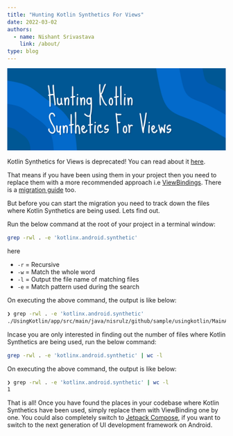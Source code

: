 ```yaml
---
title: "Hunting Kotlin Synthetics For Views"
date: 2022-03-02
authors:
  - name: Nishant Srivastava
    link: /about/
type: blog
---
```


![Banner](img/hunting-kotlin-synthetics-for-views/banner.png)

<!--more-->

Kotlin Synthetics for Views is deprecated! You can read about it [here](https://android-developers.googleblog.com/2022/02/discontinuing-kotlin-synthetics-for-views.html).

That means if you have been using them in your project then you need to replace them with a more recommended approach i.e [ViewBindings](https://developer.android.com/topic/libraries/view-binding). There is a [migration guide](https://developer.android.com/topic/libraries/view-binding/migration) too.

But before you can start the migration you need to track down the files where Kotlin Synthetics are being used. Lets find out.

Run the below command at the root of your project in a terminal window:

```sh
grep -rwl . -e 'kotlinx.android.synthetic'
```

here

- `-r` = Recursive
- `-w` = Match the whole word
- `-l` = Output the file name of matching files
- `-e` = Match pattern used during the search

On executing the above command, the output is like below:

```sh
❯ grep -rwl . -e 'kotlinx.android.synthetic'
./UsingKotlin/app/src/main/java/nisrulz/github/sample/usingkotlin/MainActivity.
```

Incase you are only interested in finding out the number of files where Kotlin Synthetics are being used, run the below command:

```sh
grep -rwl . -e 'kotlinx.android.synthetic' | wc -l
```

On executing the above command, the output is like below:

```sh
❯ grep -rwl . -e 'kotlinx.android.synthetic' | wc -l
1
```

That is all! Once you have found the places in your codebase where Kotlin Synthetics have been used, simply replace them with ViewBinding one by one. You could also completely switch to [Jetpack Compose](https://developer.android.com/jetpack/compose), if you want to switch to the next generation of UI development framework on Android.
